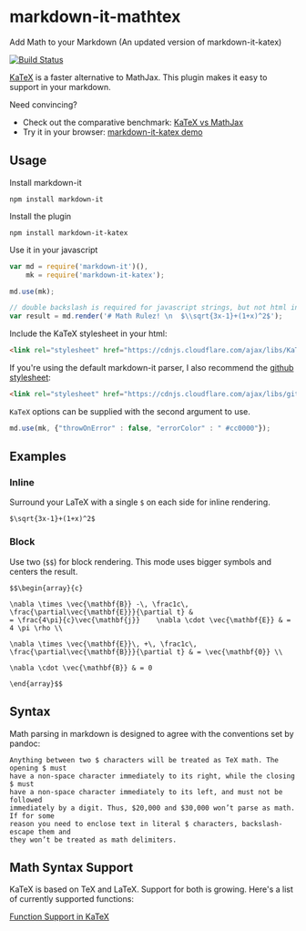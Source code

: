 # markdown-it-mathtex

Add Math to your Markdown (An updated version of markdown-it-katex)

[![Build Status](https://travis-ci.org/anhngd/markdown-it-mathtex.svg?branch=master)](https://travis-ci.org/anhngd/markdown-it-mathtex)

[KaTeX](https://github.com/Khan/KaTeX) is a faster alternative to MathJax. This plugin makes it easy to support in your markdown.

Need convincing?

* Check out the comparative benchmark: [KaTeX vs MathJax](https://jsperf.com/katex-vs-mathjax/42)
* Try it in your browser: [markdown-it-katex demo](http://waylonflinn.github.io/markdown-it-katex/)

## Usage
Install markdown-it
```
npm install markdown-it
```

Install the plugin

```
npm install markdown-it-katex
```

Use it in your javascript

```javascript
var md = require('markdown-it')(),
    mk = require('markdown-it-katex');

md.use(mk);

// double backslash is required for javascript strings, but not html input
var result = md.render('# Math Rulez! \n  $\\sqrt{3x-1}+(1+x)^2$');
```

Include the KaTeX stylesheet in your html:
```html
<link rel="stylesheet" href="https://cdnjs.cloudflare.com/ajax/libs/KaTeX/0.10.0-rc.1/katex.min.css">
```

If you're using the default markdown-it parser, I also recommend the [github stylesheet](https://github.com/sindresorhus/github-markdown-css):
```html
<link rel="stylesheet" href="https://cdnjs.cloudflare.com/ajax/libs/github-markdown-css/2.10.0/github-markdown.css"/>
```

`KaTeX` options can be supplied with the second argument to use.
```javascript
md.use(mk, {"throwOnError" : false, "errorColor" : " #cc0000"});
```

## Examples

### Inline
Surround your LaTeX with a single `$` on each side for inline rendering.
```
$\sqrt{3x-1}+(1+x)^2$
```

### Block
Use two (`$$`) for block rendering. This mode uses bigger symbols and centers
the result.

```
$$\begin{array}{c}

\nabla \times \vec{\mathbf{B}} -\, \frac1c\, \frac{\partial\vec{\mathbf{E}}}{\partial t} &
= \frac{4\pi}{c}\vec{\mathbf{j}}    \nabla \cdot \vec{\mathbf{E}} & = 4 \pi \rho \\

\nabla \times \vec{\mathbf{E}}\, +\, \frac1c\, \frac{\partial\vec{\mathbf{B}}}{\partial t} & = \vec{\mathbf{0}} \\

\nabla \cdot \vec{\mathbf{B}} & = 0

\end{array}$$
```

## Syntax

Math parsing in markdown is designed to agree with the conventions set by pandoc:

    Anything between two $ characters will be treated as TeX math. The opening $ must
    have a non-space character immediately to its right, while the closing $ must
    have a non-space character immediately to its left, and must not be followed
    immediately by a digit. Thus, $20,000 and $30,000 won’t parse as math. If for some
    reason you need to enclose text in literal $ characters, backslash-escape them and
    they won’t be treated as math delimiters.

## Math Syntax Support

KaTeX is based on TeX and LaTeX. Support for both is growing. Here's a list of
currently supported functions:

[Function Support in KaTeX](https://katex.org/docs/supported.html)
